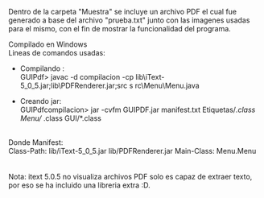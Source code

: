 Dentro de la carpeta "Muestra" se incluye un archivo PDF el cual fue generado
a base del archivo "prueba.txt" junto con las imagenes usadas para el mismo, con el fin
de mostrar la funcionalidad del programa.

Compilado en Windows
<br>
Lineas de comandos usadas:<br>

- Compilando :<br>
GUIPdf> javac -d compilacion -cp lib\iText-5_0_5.jar;lib\PDFRenderer.jar;src s
rc\Menu\Menu.java

- Creando jar:<br>
GUIPdfcompilacion> jar -cvfm GUIPDF.jar manifest.txt Etiquetas/*.class Menu/*
.class GUI/*.class
<br>
Donde Manifest:<br>
Class-Path: lib/iText-5_0_5.jar lib/PDFRenderer.jar
Main-Class: Menu.Menu
<br>
<br>
<br>
Nota: itext 5.0.5 no visualiza archivos PDF solo es capaz de extraer texto, por eso se ha incluido una libreria extra :D.
